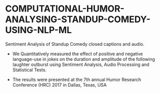 # COMPUTATIONAL-HUMOR-ANALYSING-STANDUP-COMEDY-USING-NLP-ML
Sentiment Analysis of Standup Comedy closed captions and audio.

- We Quantitatively measured the effect of positive and negative language-use in jokes on the duration and amplitude of the following
laughter outburst using Sentiment Analysis, Audio Processing and Statistical Tests.

- The results were presented at the 7th annual Humor Research Conference (HRC) 2017 in Dallas, Texas, USA
